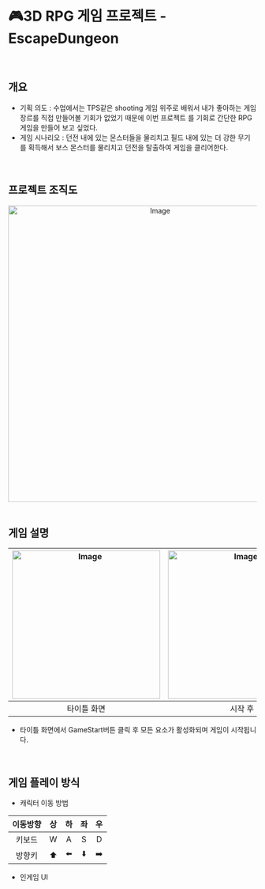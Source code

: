 # 🎮3D RPG 게임 프로젝트 - EscapeDungeon

<br>

## 개요
- 기획 의도 : 수업에서는 TPS같은 shooting 게임 위주로 배워서 내가 좋아하는 게임 장르를 직접 만들어볼 기회가 없었기 때문에 이번 프로젝트
를 기회로 간단한 RPG게임을 만들어 보고 싶었다.
- 게임 시나리오 : 던전 내에 있는 몬스터들을 물리치고 필드 내에 있는 더 강한 무기를 획득해서 보스 몬스터를 물리치고 던전을 탈출하여 게임을
클리어한다.

<br>

## 프로젝트 조직도
<div align="center">
<img src="https://github.com/user-attachments/assets/4ecc2f69-3920-44a3-827e-e47aed7fab6c" alt="Image" width="600" />
</div>

<br>

## 게임 설명
|<img src="https://github.com/user-attachments/assets/202a6578-ee2b-4437-85b2-130908f45cbc" alt="Image" width="300" />|<img src="https://github.com/user-attachments/assets/1f7e594e-3d9e-47fb-be76-71bf29d9d069" alt="Image" width="300" />|
|:-------------:|:---------:|
| 타이틀 화면 | 시작 후 |
- 타이틀 화면에서 GameStart버튼 클릭 후 모든 요소가 활성화되며 게임이 시작됩니다.

<br>

## 게임 플레이 방식
- 캐릭터 이동 방법

|이동방향|상|하|좌|우|
|:--------:|:--:|:-:|:---:|:---:|
|키보드|W|A|S|D|
|방향키|⬆️|⬅️|⬇️|➡️|

- 인게임 UI

